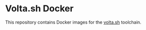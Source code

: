 # Volta.sh Docker

This repository contains Docker images for the [volta.sh](https://volta.sh/) toolchain.

